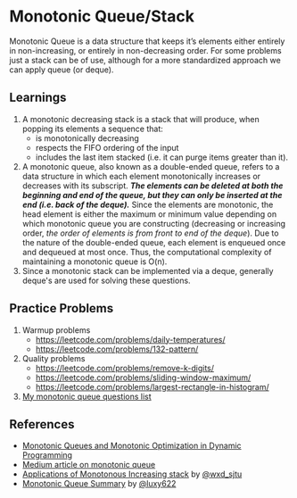 # Monotonic Queue/Stack
Monotonic Queue is a data structure that keeps it’s elements either entirely in non-increasing, or entirely in non-decreasing order. For some problems just a stack can be of use, although for a more standardized approach we can apply queue (or deque).

## Learnings
1. A monotonic decreasing stack is a stack that will produce, when popping its elements a sequence that:
    - is monotonically decreasing
    - respects the FIFO ordering of the input
    - includes the last item stacked (i.e. it can purge items greater than it).
2. A monotonic queue, also known as a double-ended queue, refers to a data structure in which each element monotonically increases or decreases with its subscript. ***The elements can be deleted at both the beginning and end of the queue, but they can only be inserted at the end (i.e. back of the deque).*** Since the elements are monotonic, the head element is either the maximum or minimum value depending on which monotonic queue you are constructing (decreasing or increasing order, *the order of elements is from front to end of the deque*). Due to the nature of the double-ended queue, each element is enqueued once and dequeued at most once. Thus, the computational complexity of maintaining a monotonic queue is O(n).
3. Since a monotonic stack can be implemented via a deque, generally deque's are used for solving these questions.

## Practice Problems
1. Warmup problems
    - https://leetcode.com/problems/daily-temperatures/
    - https://leetcode.com/problems/132-pattern/
2. Quality problems
    - https://leetcode.com/problems/remove-k-digits/
    - https://leetcode.com/problems/sliding-window-maximum/
    - https://leetcode.com/problems/largest-rectangle-in-histogram/
3. [My monotonic queue questions list](https://leetcode.com/list/9i2dcaum)

## References
- [Monotonic Queues and Monotonic Optimization in Dynamic Programming](https://activities.tjhsst.edu/sct/lectures/1920/2020_2_21_Monotonic_Queues.pdf)
- [Medium article on monotonic queue](https://1e9.medium.com/monotonic-queue-notes-980a019d5793)
- [Applications of Monotonous Increasing stack](https://leetcode.com/problems/sum-of-subarray-minimums/discuss/178876/stack-solution-with-very-detailed-explanation-step-by-step) by [@wxd_sjtu](https://leetcode.com/wxd_sjtu/)
- [Monotonic Queue Summary](https://leetcode.com/problems/shortest-subarray-with-sum-at-least-k/discuss/204290/Monotonic-Queue-Summary) by [@luxy622](https://leetcode.com/luxy622/)